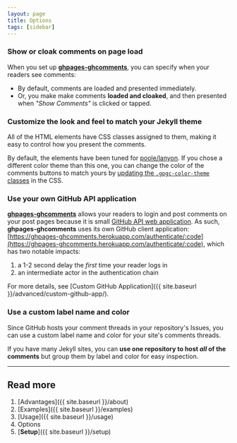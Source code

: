 ```yaml
---
layout: page
title: Options
tags: [sidebar]
---
```


### Show or cloak comments on page load

When you set up [**ghpages-ghcomments**](https://github.com/wireddown/ghpages-ghcomments/tree/release), you can specify when your readers see comments:

 * By default, comments are loaded and presented immediately.
 * Or, you make make comments **loaded and cloaked**, and then presented when *"Show Comments"* is clicked or tapped.

### Customize the look and feel to match your Jekyll theme

All of the HTML elements have CSS classes assigned to them, making it easy to control how you present the comments.

By default, the elements have been tuned for [poole/lanyon](https://github.com/poole/lanyon). If you chose a different color theme than this one, you can change the color of the comments buttons to match yours by [updating the `.gpgc-color-theme` classes](https://github.com/wireddown/gpgc-test/commit/6c9bb1b880c59211afdeccdab0011be19de4b9f7?diff=split) in the CSS.

### Use your own GitHub API application

[**ghpages-ghcomments**](https://github.com/wireddown/ghpages-ghcomments/tree/release) allows your readers to login and post comments on your post pages because it is small [GitHub API web application](https://developer.github.com/v3/oauth/#web-application-flow). As such, **ghpages-ghcomments** uses its own GitHub client application: [https://ghpages-ghcomments.herokuapp.com/authenticate/:code](https://ghpages-ghcomments.herokuapp.com/authenticate/:code), which has two notable impacts:

1. a 1-2 second delay the *first* time your reader logs in
1. an intermediate actor in the authentication chain

For more details, see [Custom GitHub Application]({{ site.baseurl }}/advanced/custom-github-app/).

### Use a custom label name and color

Since GitHub hosts your comment threads in your repository's Issues, you can use a custom label name and color for your site's comments threads.

If you have many Jekyll sites, you can **use one repository to host *all* of the comments** but group them by label and color for easy inspection.

---

## Read more
 1. [Advantages]({{ site.baseurl }}/about)
 1. [Examples]({{ site.baseurl }}/examples)
 1. [Usage]({{ site.baseurl }}/usage)
 1. Options
 1. [**Setup**]({{ site.baseurl }}/setup)
